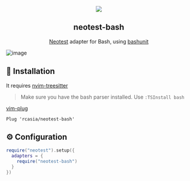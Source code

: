 <section align="center">
  <a href="https://github.com/rcasia/neotest-bash/actions/workflows/makefile.yml">
    <img src="https://github.com/rcasia/neotest-bash/actions/workflows/makefile.yml/badge.svg">
  </a>
  <h1>neotest-bash</h1>
  <p> <a href="https://github.com/rcarriga/neotest">Neotest</a> adapter for Bash, using <a href="https://github.com/TypedDevs/bashunit">bashunit</a></p>
</section>

![image](https://github.com/rcasia/neotest-bash/assets/31012661/e9c1c928-7136-4c29-a17c-cf70c971ca76)


## 🔧 Installation

It requires [nvim-treesitter](https://github.com/nvim-treesitter/nvim-treesitter)
>Make sure you have the bash parser installed. Use `:TSInstall bash`

[vim-plug](https://github.com/junegunn/vim-plug)
```vim
Plug 'rcasia/neotest-bash'
```

## ⚙ Configuration
```lua
require("neotest").setup({
  adapters = {
    require("neotest-bash")
  }
})
```

